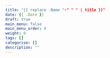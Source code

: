 ```yaml
---
title: "{{ replace .Name "-" " " | title }}"
date: {{ .Date }}
draft: true
main_menu: false
main_menu_order: 0
weight: 0
tags: []
categorise: []
description: ""
---
```


